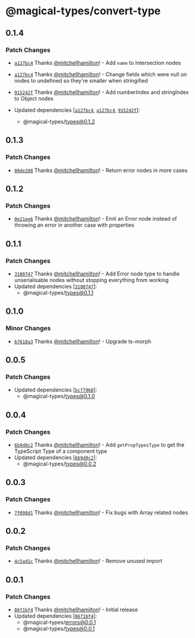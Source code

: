 # @magical-types/convert-type

## 0.1.4

### Patch Changes

- [`a127bc4`](https://github.com/Thinkmill/magical-types/commit/a127bc4a27334328a338ece03b82146ee87076c5) Thanks [@mitchellhamilton](https://github.com/mitchellhamilton)! - Add `name` to Intersection nodes

* [`a127bc4`](https://github.com/Thinkmill/magical-types/commit/a127bc4a27334328a338ece03b82146ee87076c5) Thanks [@mitchellhamilton](https://github.com/mitchellhamilton)! - Change fields which were null on nodes to undefined so they're smaller when stringified

- [`915242f`](https://github.com/Thinkmill/magical-types/commit/915242fa35c2c6573c6fc50358f0ca9b6ec2cbc5) Thanks [@mitchellhamilton](https://github.com/mitchellhamilton)! - Add numberIndex and stringIndex to Object nodes

- Updated dependencies [[`a127bc4`](https://github.com/Thinkmill/magical-types/commit/a127bc4a27334328a338ece03b82146ee87076c5), [`a127bc4`](https://github.com/Thinkmill/magical-types/commit/a127bc4a27334328a338ece03b82146ee87076c5), [`915242f`](https://github.com/Thinkmill/magical-types/commit/915242fa35c2c6573c6fc50358f0ca9b6ec2cbc5)]:
  - @magical-types/types@0.1.2

## 0.1.3

### Patch Changes

- [`00de208`](https://github.com/Thinkmill/magical-types/commit/00de2082fa81bd67d1b4abb8ec3701d2aab57a7d) Thanks [@mitchellhamilton](https://github.com/mitchellhamilton)! - Return error nodes in more cases

## 0.1.2

### Patch Changes

- [`0e21ee6`](https://github.com/Thinkmill/magical-types/commit/0e21ee64b150494848f21e86dca01cb5907407d1) Thanks [@mitchellhamilton](https://github.com/mitchellhamilton)! - Emit an Error node instead of throwing an error in another case with properties

## 0.1.1

### Patch Changes

- [`3100747`](https://github.com/Thinkmill/magical-types/commit/31007479e4028efa67b383dc92208e9063335ab1) Thanks [@mitchellhamilton](https://github.com/mitchellhamilton)! - Add Error node type to handle unserialisable nodes without stopping everything from working
- Updated dependencies [[`3100747`](https://github.com/Thinkmill/magical-types/commit/31007479e4028efa67b383dc92208e9063335ab1)]:
  - @magical-types/types@0.1.1

## 0.1.0

### Minor Changes

- [`b7618a3`](https://github.com/Thinkmill/magical-types/commit/b7618a3e9a525b9ac4958f9585e04c88a23019e9) Thanks [@mitchellhamilton](https://github.com/mitchellhamilton)! - Upgrade ts-morph

## 0.0.5

### Patch Changes

- Updated dependencies [[`bcf7960`](https://github.com/mitchellhamilton/magical-types/commit/bcf7960fbe1da21c5c394ee3c707894966df4dfd)]:
  - @magical-types/types@0.1.0

## 0.0.4

### Patch Changes

- [`6b9d0c2`](https://github.com/mitchellhamilton/magical-types/commit/6b9d0c2b479558aeb583b3ee7a9492748b9f6698) Thanks [@mitchellhamilton](https://github.com/mitchellhamilton)! - Add `getPropTypesType` to get the TypeScript Type of a component type
- Updated dependencies [[`6b9d0c2`](https://github.com/mitchellhamilton/magical-types/commit/6b9d0c2b479558aeb583b3ee7a9492748b9f6698)]:
  - @magical-types/types@0.0.2

## 0.0.3

### Patch Changes

- [`7f098d1`](https://github.com/mitchellhamilton/magical-types/commit/7f098d14214a446c78847e339779c7a268c4f507) Thanks [@mitchellhamilton](https://github.com/mitchellhamilton)! - Fix bugs with Array related nodes

## 0.0.2

### Patch Changes

- [`4c5ad1c`](https://github.com/mitchellhamilton/magical-types/commit/4c5ad1cf79e4c97e634a9bf98235945f09fa6226) Thanks [@mitchellhamilton](https://github.com/mitchellhamilton)! - Remove unused import

## 0.0.1

### Patch Changes

- [`86f1bf4`](https://github.com/mitchellhamilton/magical-types/commit/86f1bf4d4b17ec791bffd0a9841311152ebb5614) Thanks [@mitchellhamilton](https://github.com/mitchellhamilton)! - Initial release
- Updated dependencies [[`86f1bf4`](https://github.com/mitchellhamilton/magical-types/commit/86f1bf4d4b17ec791bffd0a9841311152ebb5614)]:
  - @magical-types/errors@0.0.1
  - @magical-types/types@0.0.1
